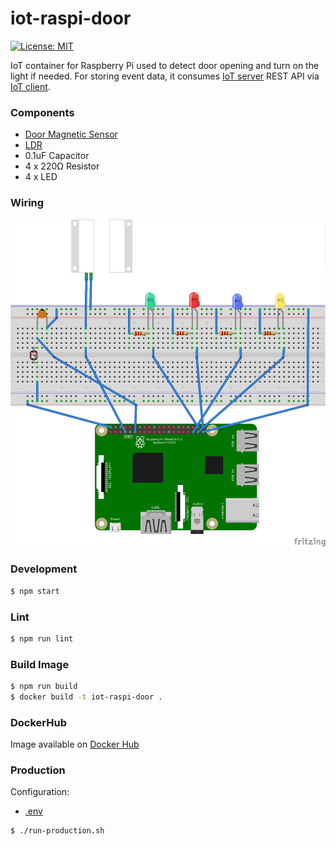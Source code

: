 # iot-raspi-door

[![License: MIT](https://img.shields.io/badge/License-MIT-yellow.svg)](https://opensource.org/licenses/MIT)

IoT container for Raspberry Pi used to detect door opening and turn on the light if needed. 
For storing event data, it consumes [IoT server](https://github.com/mmontes11/iot-server) REST API via [IoT client](https://github.com/mmontes11/iot-client).


### Components

* [Door Magnetic Sensor](https://www.adafruit.com/product/375)
* [LDR](https://www.adafruit.com/product/161)
* 0.1uF Capacitor
* 4 x 220Ω Resistor
* 4 x LED

### Wiring

![wiring](https://raw.githubusercontent.com/mmontes11/iot-raspi-door/develop/wiring/wiring.png)

### Development

```bash
$ npm start
```

### Lint

```bash
$ npm run lint
```

### Build Image

```bash
$ npm run build
$ docker build -t iot-raspi-door .
```

### DockerHub

Image available on [Docker Hub](https://hub.docker.com/r/mmontes11/iot-raspi-door/)


### Production

Configuration:

* [.env](https://github.com/mmontes11/iot-raspi-door/blob/develop/.env)


```bash
$ ./run-production.sh
```
